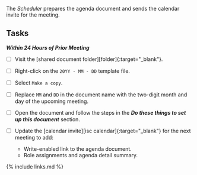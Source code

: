 The _Scheduler_ prepares the agenda document and sends the calendar invite for the meeting.

## Tasks

***Within 24 Hours of Prior Meeting***

- [ ] Visit the [shared document folder][folder]{:target="_blank"}.
- [ ] Right-click on the `20YY - MM - DD` template file.
- [ ] Select `Make a copy`.
- [ ] Replace `MM` and `DD` in the document name with the two-digit month and day of the upcoming meeting.
- [ ] Open the document and follow the steps in the ***Do these things to set up this document*** section.
- [ ] Update the [calendar invite][isc calendar]{:target="_blank"} for the next meeting to add:

   * Write-enabled link to the agenda document.
   * Role assignments and agenda detail summary.

{% include links.md %}
